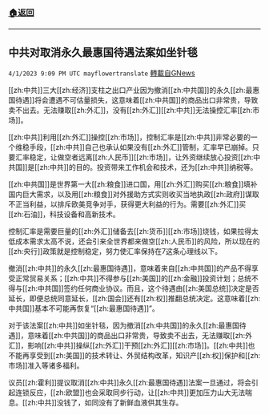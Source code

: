 ###  [:house:返回](README.md)
---


## 中共对取消永久最惠国待遇法案如坐针毯
`4/1/2023 9:09 PM UTC mayflowertranslate` [轉載自GNews](https://gnews.org/articles/1065708)


[[zh:中共]]三大[[zh:经济]]支柱之出口产业因为撤消[[zh:中共国]]的永久[[zh:最惠国待遇]]将会遭遇不可估量损失，这意味着[[zh:中共国]]的商品出口非常贵，导致卖不出去。无法赚取[[zh:外汇]]，没有[[zh:外汇]][[zh:中共]]无法操控汇率[[zh:市场]]。

[[zh:中共]]利用[[zh:外汇]]操控[[zh:市场]]，控制汇率是[[zh:中共]]非常必要的一个维稳手段，[[zh:中共]]自己也承认如果没有[[zh:外汇]]管制，汇率早已崩掉。只要汇率稳定，让做空者远离[[zh:人民币]][[zh:市场]]，让外资继续放心投资[[zh:中共国]]是[[zh:中共]]的目的。投资带来工作机会和技术，还为[[zh:中共]]纳税等。

[[zh:中共国]]是世界第一大[[zh:粮食]]进口国，用[[zh:外汇]]购买[[zh:粮食]]填补国内巨大需求，以及用[[zh:粮食]]对外援助方式实则收买当地执政[[zh:政府]]谋取不正当利益，以排斥欧美竞争对手，获得更大利益的行为。需要[[zh:外汇]]买[[zh:石油]]，科技设备和高新技术。

控制汇率是需要巨量的[[zh:外汇]]储备去[[zh:货币]][[zh:市场]]烧钱，如果拉得太低成本需求太高不说，还会引来全世界都来做空[[zh:人民币]]的风险，所以现在的[[zh:央行]]政策就是控制稳定，努力使汇率保持在7这条心理线以下。

撤消[[zh:中共]]的永久[[zh:最惠国待遇]]，意味着来自[[zh:中共国]]的产品不得享受正常贸易关系；[[zh:中共]]不得参与[[zh:美国]]的[[zh:金融]]投资计划；总统不得与[[zh:中共国]]签约任何商业协议。而且，这个待遇由[[zh:美国总统]]决定是否延长，即便总统同意延长，[[zh:国会]]还有[[zh:权]]推翻总统决定。这意味着[[zh:中共国]]基本不可能再恢复“[[zh:最惠国待遇]]”。

  

  

对于该法案[[zh:中共]]如坐针毯，因为撤消[[zh:中共国]]的永久[[zh:最惠国待遇]]，意味着[[zh:中共国]]的商品出口非常贵，导致卖不出去，无法赚取[[zh:外汇]]，影响[[zh:中共]]操纵[[zh:外汇]]干预[[zh:外汇]][[zh:市场]]。[[zh:中共]]也不能再享受到[[zh:美国]]的技术转让、外贸结构改革，知识产[[zh:权]]保护和[[zh:市场]]准入等诸多福利。

议员[[zh:霍利]]提议取消[[zh:中共]]永久[[zh:最惠国待遇]]法案一旦通过，将会引起连锁反应，[[zh:欧盟]]也会采取同步行动，让[[zh:中共]]更加压力山大无法喘息。[[zh:中共]]没钱了，如同没有了新鲜血液供其生存。
